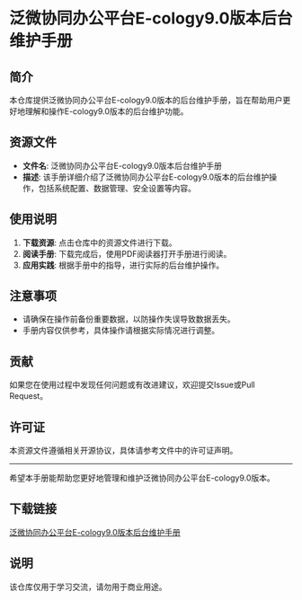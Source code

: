 # 泛微协同办公平台E-cology9.0版本后台维护手册

## 简介
本仓库提供泛微协同办公平台E-cology9.0版本的后台维护手册，旨在帮助用户更好地理解和操作E-cology9.0版本的后台维护功能。

## 资源文件
- **文件名**: 泛微协同办公平台E-cology9.0版本后台维护手册
- **描述**: 该手册详细介绍了泛微协同办公平台E-cology9.0版本的后台维护操作，包括系统配置、数据管理、安全设置等内容。

## 使用说明
1. **下载资源**: 点击仓库中的资源文件进行下载。
2. **阅读手册**: 下载完成后，使用PDF阅读器打开手册进行阅读。
3. **应用实践**: 根据手册中的指导，进行实际的后台维护操作。

## 注意事项
- 请确保在操作前备份重要数据，以防操作失误导致数据丢失。
- 手册内容仅供参考，具体操作请根据实际情况进行调整。

## 贡献
如果您在使用过程中发现任何问题或有改进建议，欢迎提交Issue或Pull Request。

## 许可证
本资源文件遵循相关开源协议，具体请参考文件中的许可证声明。

---
希望本手册能帮助您更好地管理和维护泛微协同办公平台E-cology9.0版本。

## 下载链接
[泛微协同办公平台E-cology9.0版本后台维护手册](https://pan.quark.cn/s/a92711d79807)

## 说明

该仓库仅用于学习交流，请勿用于商业用途。
